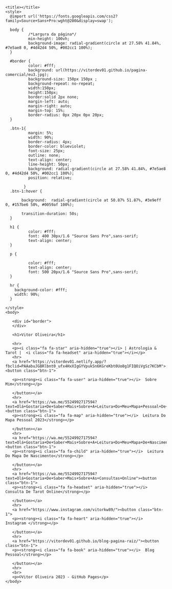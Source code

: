 <html lang="pt-br">
  <head>
    <meta charset="UTF-8">
    <meta name="viewport" content="width=device-width, initial-scale=1, maximum-scale=1.0">
    <link rel="stylesheet" href="https://use.fontawesome.com/releases/v5.5.0/css/all.css" integrity="sha384-B4dIYHKNBt8Bc12p+WXckhzcICo0wtJAoU8YZTY5qE0Id1GSseTk6S+L3BlXeVIU" crossorigin="anonymous">
    <script src="https://cdn.jsdelivr.net/npm/swiffy-slider@1.6.0/dist/js/swiffy-slider.min.js" crossorigin="anonymous" defer></script>
    <link href="https://cdn.jsdelivr.net/npm/swiffy-slider@1.6.0/dist/css/swiffy-slider.min.css" rel="stylesheet" crossorigin="anonymous">
    
    <title></title>
    <style> 
      @import url('https://fonts.googleapis.com/css2?family=Source+Sans+Pro:wght@200&display=swap');

      body { 
              /*Largura da página*/
              min-height: 100vh;
              background-image: radial-gradient(circle at 27.58% 41.84%, #7e5ae8 0, #4d42d4 50%, #002cc1 100%);
      }
      
      #border {
              color: #fff;
              background: url(https://vitordev01.github.io/pagina-comercial/eu3.jpg);
              background-size: 150px 150px ;
              background-repeat: no-repeat;
              width:150px;
              height:150px;
              border:solid 2px none;
              margin-left: auto;
              margin-right: auto;
              margin-top: 15%;
              border-radius: 0px 20px 0px 20px;
      }
      
      .btn-1{
              margin: 5%;
              width: 90%;
              border-radius: 4px;
              border-color: blueviolet;
              font-size: 25px;
              outline: none;
              text-align: center;
              line-height: 50px;
              background: radial-gradient(circle at 27.58% 41.84%, #7e5ae8 0, #4d42d4 50%, #002cc1 100%);
              position: relative;
              
            }
      .btn-1:hover {
           
           background:  radial-gradient(circle at 50.87% 51.87%, #3e9eff 0, #157be6 50%, #0059af 100%);
           
           transition-duration: 50s;
      }
        
      h1 {
              color: #fff;
              font: 400 30px/1.6 "Source Sans Pro",sans-serif;
              text-align: center;
      }
     
      p {
              
              color: #fff;
              text-align: center;
              font: 500 20px/1.6 "Source Sans Pro",sans-serif;
      } 
      
      hr {
        background-color: #fff;
        width: 90%;
      }
    
    </style>
    <body>
       
       <div id="border">
       </div>  
   
       <h1>Vitor Oliveira</h1>
       
       <hr>
       <p><i class="fa fa-star" aria-hidden="true"></i> | Astrologia & Tarot |  <i class="fa fa-headset" aria-hidden="true"></i></p>
       <hr>
       <a href="https://vitordev01.netlify.app/?fbclid=PAAabuJGBRlbnt0_ufx4HxXIgGYVpukSn6KGreKbt0Uo8g1FIQOiVgSz7KCbM"><button class="btn-1">
       
       <p><strong><i class="fa fa-user" aria-hidden="true"></i>  Sobre Mim</strong></p>
       
       </button></a>
       <hr>
       <a href="https://wa.me/5524992717594?text=Olá+Gostaria+De+Saber+Mais+Sobre+A+Leitura+Do+Meu+Mapa+Pessoal+De+2023"><button class="btn-1">
       <p><strong><i class="fa fa-map" aria-hidden="true"></i>  Leitura Do Mapa Pessoal 2023</strong></p>
       
       </button></a>
       <hr>
       <a href="https://wa.me/5524992717594?text=Olá+Gostaria+De+Saber+Mais+Sobre+A+Leitura+Do+Meu+Mapa+De+Nascimento"><button class="btn-1">
       <p><strong><i class="fa fa-child" aria-hidden="true"></i>  Leitura Do Mapa De Nascimento</strong></p>
       
       </button></a>
       <hr>
       <a href="https://wa.me/5524992717594?text=Olá+Gostaria+De+Saber+Mais+Sobre+As+Consultas+Online"><button class="btn-1">
       <p><strong><i class="fa fa-headset" aria-hidden="true"></i>  Consulta De Tarot Online</strong></p>
       
       </button></a>
       <hr>
       <a href="https://www.instagram.com/vitorkw89/"><button class="btn-1">
       <p><strong><i class="fa fa-heart" aria-hidden="true"></i>  Instagram </strong></p>
       
       </button></a>
       <hr>
       <a href="https://vitordev01.github.io/blog-pagina-raiz/"><button class="btn-1">
       <p><strong><i class="fa fa-book" aria-hidden="true"></i>  Blog Pessoal</strong></p>
       
       </button></a>
       <hr>
       <br>
       <p>©Vitor Oliveira 2023 - GitHub Pages</p> 
    </body>
<html>
